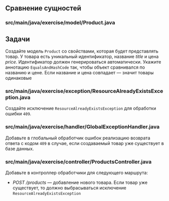 ## Сравнение сущностей

### src/main/java/exercise/model/Product.java

## Задачи

Создайте модель `Product` со свойствами, которая будет представлять товар. 
У товара есть уникальный идентификатор, название *title* и цена *price*. 
Идентификатор должен генерироваться автоматически. 
Укажите аннотацию `EqualsAndHashCode` так, чтобы объект сравнивался по названию и цене. Если название и цена совпадает — значит товары одинаковые

### src/main/java/exercise/exception/ResourceAlreadyExistsException.java

Создайте исключение `ResourceAlreadyExistsException` для обработки ошибки `409`.

### src/main/java/exercise/handler/GlobalExceptionHandler.java

Добавьте в глобальный обработчик ошибок реализацию возврата ответа с кодом `409` в случае, если создаваемый товар уже существует в базе данных.

### src/main/java/exercise/controller/ProductsController.java

Добавьте в контроллер обработчики для следующего маршрута:

* *POST /products* — добавление нового товара. Если товар уже существует, то должно выбрасываться исключение `ResourceAlreadyExistsException`
